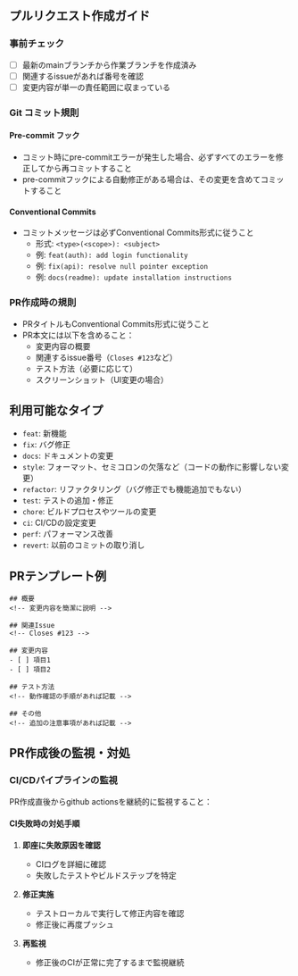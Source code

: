 ## プルリクエスト作成ガイド

### 事前チェック
- [ ] 最新のmainブランチから作業ブランチを作成済み
- [ ] 関連するissueがあれば番号を確認
- [ ] 変更内容が単一の責任範囲に収まっている

### Git コミット規則

#### Pre-commit フック
- コミット時にpre-commitエラーが発生した場合、必ずすべてのエラーを修正してから再コミットすること
- pre-commitフックによる自動修正がある場合は、その変更を含めてコミットすること

#### Conventional Commits
- コミットメッセージは必ずConventional Commits形式に従うこと
  - 形式: `<type>(<scope>): <subject>`
  - 例: `feat(auth): add login functionality`
  - 例: `fix(api): resolve null pointer exception`
  - 例: `docs(readme): update installation instructions`

### PR作成時の規則
- PRタイトルもConventional Commits形式に従うこと
- PR本文には以下を含めること：
  - 変更内容の概要
  - 関連するissue番号（`Closes #123`など）
  - テスト方法（必要に応じて）
  - スクリーンショット（UI変更の場合）

## 利用可能なタイプ
- `feat`: 新機能
- `fix`: バグ修正
- `docs`: ドキュメントの変更
- `style`: フォーマット、セミコロンの欠落など（コードの動作に影響しない変更）
- `refactor`: リファクタリング（バグ修正でも機能追加でもない）
- `test`: テストの追加・修正
- `chore`: ビルドプロセスやツールの変更
- `ci`: CI/CDの設定変更
- `perf`: パフォーマンス改善
- `revert`: 以前のコミットの取り消し

## PRテンプレート例
```
## 概要
<!-- 変更内容を簡潔に説明 -->

## 関連Issue
<!-- Closes #123 -->

## 変更内容
- [ ] 項目1
- [ ] 項目2

## テスト方法
<!-- 動作確認の手順があれば記載 -->

## その他
<!-- 追加の注意事項があれば記載 -->
```

## PR作成後の監視・対処

### CI/CDパイプラインの監視
PR作成直後からgithub actionsを継続的に監視すること：

#### CI失敗時の対処手順
1. **即座に失敗原因を確認**
   - CIログを詳細に確認
   - 失敗したテストやビルドステップを特定

2. **修正実施**
   - テストローカルで実行して修正内容を確認
   - 修正後に再度プッシュ

3. **再監視**
   - 修正後のCIが正常に完了するまで監視継続